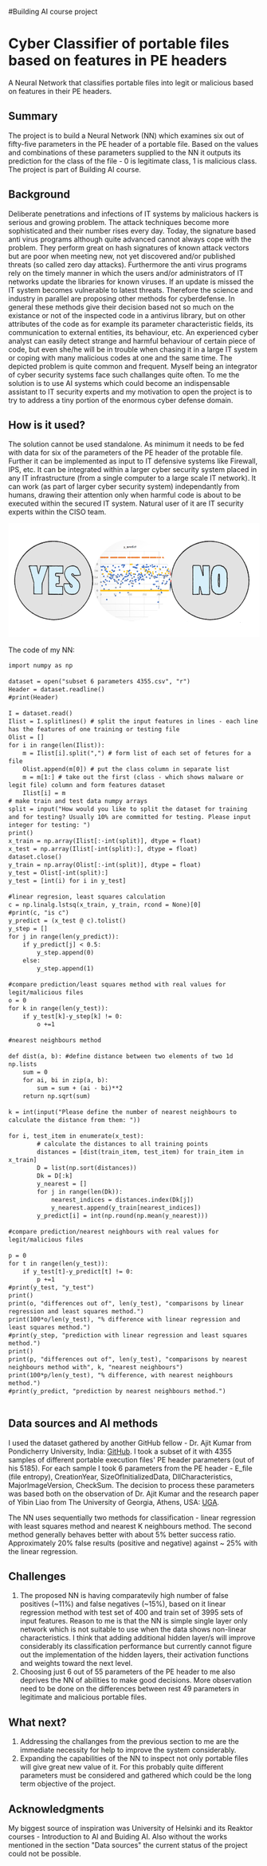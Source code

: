 #Building AI course project
<!-- This is the markdown template for the final project of the Building AI course, 
created by Reaktor Innovations and University of Helsinki. 
Copy the template, paste it to your GitHub README and edit! -->

# Cyber Classifier of portable files based on features in PE headers

A Neural Network that classifies portable files into legit or malicious based on features in their PE headers.

## Summary

The project is to build a Neural Network (NN) which examines six out of fifty-five parameters in the PE header of a portable file. Based on the values and combinations of these parameters supplied to the NN it outputs its prediction for the class of the file - 0 is legitimate class, 1 is malicious class. The project is part of Building AI course.


## Background

Deliberate penetrations and infections of IT systems by malicious hackers is serious and growing problem. The attack techniques become more sophisticated and their number rises every day. Today, the signature based anti virus programs although quite advanced cannot always cope with the problem. They perform great on hash signatures of known attack vectors but are poor when meeting new, not yet discovered and/or published threats (so called zero day attacks). Furthermore the anti virus programs rely on the timely manner in which the users and/or administrators of IT networks update the libraries for known viruses. If an update is missed the IT system becomes vulnerable to latest threats. Therefore the science and industry in parallel are proposing other methods for cyberdefense. In general these methods give their decision based not so much on the existance or not of the inspected code in a antivirus library, but on other attributes of the code as for example its parameter characteristic fields, its communication to external entities, its behaviour, etc.  An experienced cyber analyst can easily detect strange and harmful behaviour of certain piece of code, but even she/he will be in trouble when chasing it in a large IT system or coping with many malicious codes at one and the same time. The depicted problem is quite common and frequent. Myself being an integrator of cyber security systems face such challanges quite often. To me the solution is to use AI systems which could become an indispensable assistant to IT security experts and my motivation to open the project is to try to address a tiny portion of the enormous cyber defense domain.


## How is it used?

The solution cannot be used standalone. As minimum it needs to be fed with data for six of the parameters of the PE header of the protable file. Further it can be implemented  as input to IT defensive systems like Firewall, IPS, etc. It can be integrated within a larger cyber security system placed in any IT infrastructure (from a single computer to a large scale IT network). It can work (as part of larger cyber security system) independantly from humans, drawing their attention only when harmful code is about to be executed within the secured IT system. Natural user of it are IT security experts within the CISO team.

![Upload_image](https://github.com/omnitel1113/CyberClassificationOfPortableFiles/blob/main/upload%20image.png)


The code of my NN:
```
import numpy as np

dataset = open("subset 6 parameters 4355.csv", "r")
Header = dataset.readline()
#print(Header)

I = dataset.read()
Ilist = I.splitlines() # split the input features in lines - each line has the features of one training or testing file
Olist = []
for i in range(len(Ilist)):
    m = Ilist[i].split(",") # form list of each set of fetures for a file
    Olist.append(m[0]) # put the class column in separate list
    m = m[1:] # take out the first (class - which shows malware or legit file) column and form features dataset
    Ilist[i] = m
# make train and test data numpy arrays
split = input("How would you like to split the dataset for training and for testing? Usually 10% are committed for testing. Please input integer for testing: ")
print()
x_train = np.array(Ilist[:-int(split)], dtype = float)
x_test = np.array(Ilist[-int(split):], dtype = float)
dataset.close()            
y_train = np.array(Olist[:-int(split)], dtype = float)
y_test = Olist[-int(split):]
y_test = [int(i) for i in y_test]

#linear regresion, least squares calculation
c = np.linalg.lstsq(x_train, y_train, rcond = None)[0]
#print(c, "is c") 
y_predict = (x_test @ c).tolist()
y_step = []
for j in range(len(y_predict)):
    if y_predict[j] < 0.5:
        y_step.append(0)
    else:
        y_step.append(1)

#compare prediction/least squares method with real values for legit/malicious files
o = 0
for k in range(len(y_test)):
    if y_test[k]-y_step[k] != 0:
        o +=1

#nearest neighbours method

def dist(a, b): #define distance between two elements of two 1d np.lists
    sum = 0
    for ai, bi in zip(a, b):
        sum = sum + (ai - bi)**2
    return np.sqrt(sum)

k = int(input("Please define the number of nearest neighbours to calculate the distance from them: "))

for i, test_item in enumerate(x_test):
        # calculate the distances to all training points
        distances = [dist(train_item, test_item) for train_item in x_train]
        D = list(np.sort(distances))
        Dk = D[:k]
        y_nearest = []
        for j in range(len(Dk)):
            nearest_indices = distances.index(Dk[j])
            y_nearest.append(y_train[nearest_indices])
        y_predict[i] = int(np.round(np.mean(y_nearest)))

#compare prediction/nearest neighbours with real values for legit/malicious files

p = 0
for t in range(len(y_test)):
    if y_test[t]-y_predict[t] != 0:
        p +=1
#print(y_test, "y_test")
print()
print(o, "differences out of", len(y_test), "comparisons by linear regression and least squares method.")
print(100*o/len(y_test), "% difference with linear regression and least squares method.")
#print(y_step, "prediction with linear regression and least squares method.")
print()
print(p, "differences out of", len(y_test), "comparisons by nearest neighbours method with", k, "nearest neighbours")
print(100*p/len(y_test), "% difference, with nearest neighbours method.")
#print(y_predict, "prediction by nearest neighbours method.")


```


## Data sources and AI methods

I used the dataset gathered by another GitHub fellow - Dr. Ajit Kumar from Pondicherry University, India:
[GitHub](https://github.com/urwithajit9/ClaMP).
I took a subset of it with 4355 samples of different portable execution files' PE header parameters (out of his 5185). For each sample I took 6 parameters from the PE header - E_file (file entropy), CreationYear, SizeOfInitializedData, DllCharacteristics, MajorImageVersion, CheckSum. The decision to process these parameters was based both on the observation of Dr. Ajit Kumar and the research paper of Yibin Liao from The University of Georgia, Athens, USA:
[UGA](http://cobweb.cs.uga.edu/~liao/PE_Final_Report.pdf).

The NN uses sequentially two methods for classification - linear regression with least squares method and nearest K neighbours method. The second method generally behaves better with about 5% better success ratio. Approximately 20% false results (positive and negative) against ~ 25% with the linear regression.

## Challenges

1. The proposed NN is having comparatevily high number of false positives (~11%) and false negatives (~15%), based on it linear regression method with test set of 400 and train set of 3995 sets of input features. Reason to me is that the NN is simple single layer only network which is not suitable to use when the data shows non-linear characteristics. I think that adding additional hidden layer/s will improve considerably its classification performance but currently cannot figure out the implementation of the hidden layers, their activation functions and weights toward the next level.
2. Choosing just 6 out of 55 parameters of the PE header to me also deprives the NN of abilities to make good decisions. More observation need to be done on the differences between rest 49 parameters in legitimate and malicious portable files.

## What next?

1. Addressing the challanges from the previous section to me are the immediate necessity for help to improve the system considerably.
2. Expanding the capabilities of the NN to inspect not only portable files will give great new value of it. For this probably quite different parameters must be considered and gathered which could be the long term objective of the project.


## Acknowledgments

My biggest source of inspiration was University of Helsinki and its Reaktor courses - Introduction to AI and Buiding AI.
Also without the works mentioned in the section "Data sources" the current status of the project could not be possible. 
